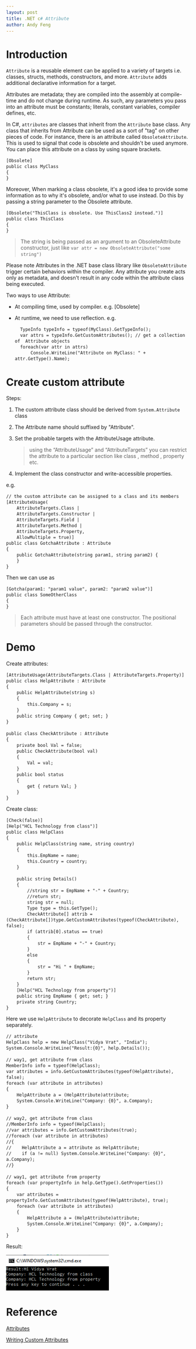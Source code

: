 ```yaml
---
layout: post
title: .NET c# Attribute
author: Andy Feng
---
```


# Introduction ##
`Attribute` is a reusable element can be applied to a variety of targets i.e. classes, structs, methods, constructors, and more. `Attribute` adds additional declarative information for a target.

Attributes are metadata; they are compiled into the assembly at compile-time and do not change during runtime. As such, any parameters you pass into an attribute must be constants; literals, constant variables, compiler defines, etc.

In C#, `attributes` are classes that inherit from the `Attribute` base class. Any class that inherits from Attribute can be used as a sort of "tag" on other pieces of code. For instance, there is an attribute called `ObsoleteAttribute`. This is used to signal that code is obsolete and shouldn't be used anymore. You can place this attribute on a class by using square brackets.

	[Obsolete]
	public class MyClass
	{	
	}

Moreover, When marking a class obsolete, it's a good idea to provide some information as to why it's obsolete, and/or what to use instead. Do this by passing a string parameter to the Obsolete attribute.

	[Obsolete("ThisClass is obsolete. Use ThisClass2 instead.")]
	public class ThisClass
	{	
	}

> The string is being passed as an argument to an ObsoleteAttribute constructor, just like `var attr = new ObsoleteAttribute("some string")`

Please note Attributes in the .NET base class library like `ObsoleteAttribute` trigger certain behaviors within the compiler. Any attribute you create acts only as metadata, and doesn't result in any code within the attribute class being executed. 

Two ways to use Attribute:

- At compiling time, used by compiler. e.g. [Obsolete]
- At runtime, we need to use reflection. e.g.

		TypeInfo typeInfo = typeof(MyClass).GetTypeInfo();
		var attrs = typeInfo.GetCustomAttributes(); // get a collection of 	Attribute objects
		foreach(var attr in attrs)
		    Console.WriteLine("Attribute on MyClass: " + attr.GetType().Name);

# Create custom attribute 
Steps:

1. The custom attribute class should be derived from `System.Attribute` class
1. The Attribute name should  suffixed by "Attribute".
1. Set the probable targets with the AttributeUsage attribute.

	> using the “AttributeUsage” and “AttributeTargets” you can restrict the attribute to a particular section like class , method , property etc. 
	
1. Implement the class constructor and write-accessible properties.

e.g.

	// the custom attribute can be assigned to a class and its members
	[AttributeUsage(
		AttributeTargets.Class |
		AttributeTargets.Constructor |
		AttributeTargets.Field |
		AttributeTargets.Method |
		AttributeTargets.Property,
		AllowMultiple = true)]
	public class GotchaAttribute : Attribute
	{
	    public GotchaAttribute(string param1, string param2) {       
	    }
	}

Then we can use as 

	[Gotcha(param1: "param1 value", param2: "param2 value")]
	public class SomeOtherClass
	{	
	}

> Each attribute must have at least one constructor. The positional parameters should be passed through the constructor. 

# Demo
Create attributes:

	[AttributeUsage(AttributeTargets.Class | AttributeTargets.Property)]
    public class HelpAttribute : Attribute
    {
        public HelpAttribute(string s)
        {
            this.Company = s;
        }
        public string Company { get; set; }
    }

    public class CheckAttribute : Attribute
    {
        private bool Val = false;
        public CheckAttribute(bool val)
        {
            Val = val;
        }
        public bool status
        {
            get { return Val; }
        }
    }

Create class:

	[Check(false)]
    [Help("HCL Technology from class")]
    public class HelpClass
    {
        public HelpClass(string name, string country)
        {
            this.EmpName = name;
            this.Country = country;
        }

        public string Details()
        {
            //string str = EmpName + "-" + Country;
            //return str;
            string str = null;
            Type type = this.GetType();
            CheckAttribute[] attrib = (CheckAttribute[])type.GetCustomAttributes(typeof(CheckAttribute), false);
            if (attrib[0].status == true)
            {
                str = EmpName + "-" + Country;
            }
            else
            {
                str = "Hi " + EmpName;
            }
            return str;
        }
        [Help("HCL Technology from property")]
        public string EmpName { get; set; }
        private string Country;
    }

Here we use `HelpAttribute` to decorate `HelpClass` and its property separately. 

    // attribute
    HelpClass help = new HelpClass("Vidya Vrat", "India");
    System.Console.WriteLine("Result:{0}", help.Details());

    // way1, get attribute from class
    MemberInfo info = typeof(HelpClass);
    var attributes = info.GetCustomAttributes(typeof(HelpAttribute), false);
    foreach (var attribute in attributes)
    {
        HelpAttribute a = (HelpAttribute)attribute;
        System.Console.WriteLine("Company: {0}", a.Company);
    }

    // way2, get attribute from class
    //MemberInfo info = typeof(HelpClass);
    //var attributes = info.GetCustomAttributes(true);
    //foreach (var attribute in attributes)
    //{
    //    HelpAttribute a = attribute as HelpAttribute;
    //    if (a != null) System.Console.WriteLine("Company: {0}", a.Company);
    //}

    // way1, get attribute from property
    foreach (var propertyInfo in help.GetType().GetProperties())
    {
        var attributes = propertyInfo.GetCustomAttributes(typeof(HelpAttribute), true);
        foreach (var attribute in attributes)
        {
            HelpAttribute a = (HelpAttribute)attribute;
            System.Console.WriteLine("Company: {0}", a.Company);
        }
    }

Result:

![](/images/posts/20201223-attribute-1.png)

# Reference #
[Attributes](https://docs.microsoft.com/en-us/dotnet/csharp/tutorials/attributes)

[Writing Custom Attributes](https://docs.microsoft.com/en-us/dotnet/standard/attributes/writing-custom-attributes)
